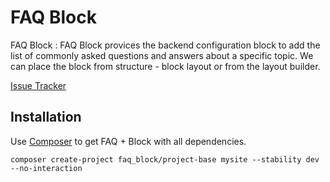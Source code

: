 FAQ Block
===============

FAQ Block : FAQ Block provices the backend configuration block to add the list of commonly asked questions and answers about a specific topic.
We can place the block from structure - block layout or from the layout builder.

[Issue Tracker](https://www.drupal.org/project/issues/faq_block?version=1.x)

## Installation

Use [Composer](https://getcomposer.org/) to get FAQ + Block with all dependencies.

```
composer create-project faq_block/project-base mysite --stability dev --no-interaction
```
